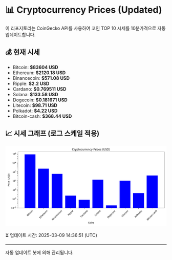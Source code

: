 
# 📊 Cryptocurrency Prices (Updated)

이 리포지토리는 CoinGecko API를 사용하여 코인 TOP 10 시세를 10분가격으로 자동 업데이트합니다.

## 💰 현재 시세
- Bitcoin: **$83604 USD**
- Ethereum: **$2120.18 USD**
- Binancecoin: **$571.08 USD**
- Ripple: **$2.2 USD**
- Cardano: **$0.769511 USD**
- Solana: **$133.58 USD**
- Dogecoin: **$0.181671 USD**
- Litecoin: **$98.71 USD**
- Polkadot: **$4.22 USD**
- Bitcoin-cash: **$368.44 USD**

## 📈 시세 그래프 (로그 스케일 적용)
![Crypto Prices](crypto_prices.png)

⏳ 업데이트 시간: 2025-03-09 14:36:51 (UTC)

---
자동 업데이트 봇에 의해 관리됩니다.
